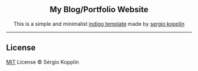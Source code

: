<p align="center">
    <h2 align="center">My Blog/Portfolio Website</h2>
</p>

<p align="center">
This is a simple and minimalist <a href="https://github.com/sergiokopplin/indigo">indigo template</a> made by <a href="https://github.com/sergiokopplin/">sergio kopplin</a>
</p>

---
## License

[MIT](https://kopplin.mit-license.org/) License © Sérgio Kopplin
